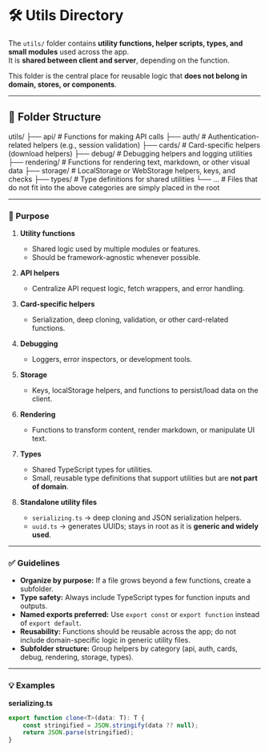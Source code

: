 # 🛠️ Utils Directory

The `utils/` folder contains **utility functions, helper scripts, types, and small modules** used across the app.  
It is **shared between client and server**, depending on the function.

This folder is the central place for reusable logic that **does not belong in domain, stores, or components**.

---

## 📂 Folder Structure

utils/
├── api/ # Functions for making API calls
├── auth/ # Authentication-related helpers (e.g., session validation)
├── cards/ # Card-specific helpers (download helpers)
├── debug/ # Debugging helpers and logging utilities
├── rendering/ # Functions for rendering text, markdown, or other visual data
├── storage/ # LocalStorage or WebStorage helpers, keys, and checks
├── types/ # Type definitions for shared utilities
└── ... # Files that do not fit into the above categories are simply placed in the root

---

### 🎯 Purpose

1. **Utility functions**

   - Shared logic used by multiple modules or features.
   - Should be framework-agnostic whenever possible.

2. **API helpers**

   - Centralize API request logic, fetch wrappers, and error handling.

3. **Card-specific helpers**

   - Serialization, deep cloning, validation, or other card-related functions.

4. **Debugging**

   - Loggers, error inspectors, or development tools.

5. **Storage**

   - Keys, localStorage helpers, and functions to persist/load data on the client.

6. **Rendering**

   - Functions to transform content, render markdown, or manipulate UI text.

7. **Types**

   - Shared TypeScript types for utilities.
   - Small, reusable type definitions that support utilities but are **not part of domain**.

8. **Standalone utility files**
   - `serializing.ts` → deep cloning and JSON serialization helpers.
   - `uuid.ts` → generates UUIDs; stays in root as it is **generic and widely used**.

---

### ✅ Guidelines

- **Organize by purpose:** If a file grows beyond a few functions, create a subfolder.
- **Type safety:** Always include TypeScript types for function inputs and outputs.
- **Named exports preferred:** Use `export const` or `export function` instead of `export default`.
- **Reusability:** Functions should be reusable across the app; do not include domain-specific logic in generic utility files.
- **Subfolder structure:** Group helpers by category (api, auth, cards, debug, rendering, storage, types).

---

### 💡 Examples

**serializing.ts**

```ts
export function clone<T>(data: T): T {
	const stringified = JSON.stringify(data ?? null);
	return JSON.parse(stringified);
}
```
